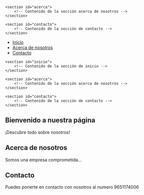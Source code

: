 
<html lang="es">
<head>
    <meta charset="UTF-8">
    <meta name="viewport" content="width=device-width, initial-scale=1.0">
    <title>Página de Presentación</title>
</head>
<body>

</body>
</html>
<body>
    <section id="inicio">
        <!-- Contenido de la sección de inicio -->
    </section>

    <section id="acerca">
        <!-- Contenido de la sección acerca de nosotros -->
    </section>

    <section id="contacto">
        <!-- Contenido de la sección de contacto -->
    </section>
</body>
<body>
    <nav>
        <ul>
            <li><a href="#inicio">Inicio</a></li>
            <li><a href="#acerca">Acerca de nosotros</a></li>
            <li><a href="#contacto">Contacto</a></li>
        </ul>
    </nav>

    <section id="inicio">
        <!-- Contenido de la sección de inicio -->
    </section>

    <section id="acerca">
        <!-- Contenido de la sección acerca de nosotros -->
    </section>

    <section id="contacto">
        <!-- Contenido de la sección de contacto -->
    </section>
</body>
<section id="inicio">
    <h1>Bienvenido a nuestra página</h1>
    <p>¡Descubre todo sobre nosotros!</p>
</section>

<section id="acerca">
    <h2>Acerca de nosotros</h2>
    <p>Somos una empresa comprometida...</p>
</section>

<section id="contacto">
    <h2>Contacto</h2>
    <p>Puedes ponerte en contacto con nosotros al numero 9651174006</p>
</section>

